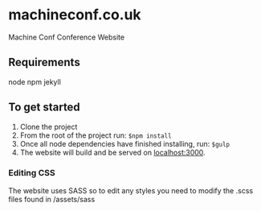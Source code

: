 machineconf.co.uk
==================

Machine Conf Conference Website

## Requirements
node
npm
jekyll

## To get started
1. Clone the project
2. From the root of the project run:
`$npm install`
3. Once all node dependencies have finished installing, run:
`$gulp`
4. The website will build and be served on [localhost:3000](http://localhost:3000).

### Editing CSS
The website uses SASS so to edit any styles you need to modify the .scss files found in /assets/sass 
